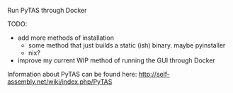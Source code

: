 Run PyTAS through Docker

TODO:

- add more methods of installation
  - some method that just builds a static (ish) binary. maybe pyinstaller
  - nix?
- improve my current WIP method of running the GUI through Docker

Information about PyTAS can be found here: http://self-assembly.net/wiki/index.php/PyTAS
